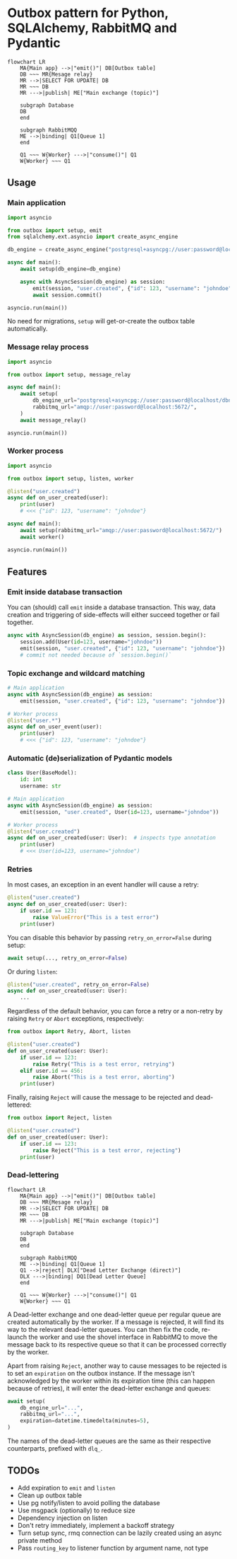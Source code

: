 # Outbox pattern for Python, SQLAlchemy, RabbitMQ and Pydantic

```mermaid
flowchart LR
    MA{Main app} -->|"emit()"| DB[Outbox table]
    DB ~~~ MR{Mesage relay}
    MR -->|SELECT FOR UPDATE| DB
    MR ~~~ DB
    MR --->|publish| ME["Main exchange (topic)"]

    subgraph Database
    DB
    end

    subgraph RabbitMQQ
    ME -->|binding| Q1[Queue 1]
    end

    Q1 ~~~ W{Worker} --->|"consume()"| Q1
    W{Worker} ~~~ Q1
```

## Usage

### Main application

```python
import asyncio

from outbox import setup, emit
from sqlalchemy.ext.asyncio import create_async_engine

db_engine = create_async_engine("postgresql+asyncpg://user:password@localhost/dbname")

async def main():
    await setup(db_engine=db_engine)

    async with AsyncSession(db_engine) as session:
        emit(session, "user.created", {"id": 123, "username": "johndoe"})
        await session.commit()

asyncio.run(main())
```

No need for migrations, `setup` will get-or-create the outbox table automatically.

### Message relay process

```python
import asyncio

from outbox import setup, message_relay

async def main():
    await setup(
        db_engine_url="postgresql+asyncpg://user:password@localhost/dbname",
        rabbitmq_url="amqp://user:password@localhost:5672/",
    )
    await message_relay()

asyncio.run(main())
```

### Worker process

```python
import asyncio

from outbox import setup, listen, worker

@listen("user.created")
async def on_user_created(user):
    print(user)
    # <<< {"id": 123, "username": "johndoe"}

async def main():
    await setup(rabbitmq_url="amqp://user:password@localhost:5672/")
    await worker()

asyncio.run(main())
```

## Features

### Emit inside database transaction

You can (should) call `emit` inside a database transaction. This way, data creation and triggering of side-effects will either succeed together or fail together.

```python
async with AsyncSession(db_engine) as session, session.begin():
    session.add(User(id=123, username="johndoe"))
    emit(session, "user.created", {"id": 123, "username": "johndoe"})
    # commit not needed because of `session.begin()`
```

### Topic exchange and wildcard matching

```python
# Main application
async with AsyncSession(db_engine) as session:
    emit(session, "user.created", {"id": 123, "username": "johndoe"})

# Worker process
@listen("user.*")
async def on_user_event(user):
    print(user)
    # <<< {"id": 123, "username": "johndoe"}
```

### Automatic (de)serialization of Pydantic models

```python
class User(BaseModel):
    id: int
    username: str

# Main application
async with AsyncSession(db_engine) as session:
    emit(session, "user.created", User(id=123, username="johndoe"))

# Worker process
@listen("user.created")
async def on_user_created(user: User):  # inspects type annotation
    print(user)
    # <<< User(id=123, username="johndoe")
```

### Retries

In most cases, an exception in an event handler will cause a retry:

```python
@listen("user.created")
async def on_user_created(user: User):
    if user.id == 123:
        raise ValueError("This is a test error")
    print(user)
```

You can disable this behavior by passing `retry_on_error=False` during setup:

```python
await setup(..., retry_on_error=False)
```

Or during `listen`:

```python
@listen("user.created", retry_on_error=False)
async def on_user_created(user: User):
    ...
```

Regardless of the default behavior, you can force a retry or a non-retry by raising `Retry` or `Abort` exceptions, respectively:

```python
from outbox import Retry, Abort, listen

@listen("user.created")
def on_user_created(user: User):
    if user.id == 123:
        raise Retry("This is a test error, retrying")
    elif user.id == 456:
        raise Abort("This is a test error, aborting")
    print(user)
```

Finally, raising `Reject` will cause the message to be rejected and dead-lettered:

```python
from outbox import Reject, listen

@listen("user.created")
def on_user_created(user: User):
    if user.id == 123:
        raise Reject("This is a test error, rejecting")
    print(user)
```

### Dead-lettering

```mermaid
flowchart LR
    MA{Main app} -->|"emit()"| DB[Outbox table]
    DB ~~~ MR{Mesage relay}
    MR -->|SELECT FOR UPDATE| DB
    MR ~~~ DB
    MR --->|publish| ME["Main exchange (topic)"]

    subgraph Database
    DB
    end

    subgraph RabbitMQQ
    ME -->|binding| Q1[Queue 1]
    Q1 -->|reject| DLX["Dead Letter Exchange (direct)"]
    DLX --->|binding| DQ1[Dead Letter Queue]
    end

    Q1 ~~~ W{Worker} --->|"consume()"| Q1
    W{Worker} ~~~ Q1
```

A Dead-letter exchange and one dead-letter queue per regular queue are created automatically by the worker. If a message is rejected, it will find its way to the relevant dead-letter queues. You can then fix the code, re-launch the worker and use the shovel interface in RabbitMQ to move the message back to its respective queue so that it can be processed correctly by the worker.

Apart from raising `Reject`, another way to cause messages to be rejected is to set an `expiration` on the outbox instance. If the message isn't acknowledged by the worker within its expiration time (this can happen because of retries), it will enter the dead-letter exchange and queues:

```python
await setup(
    db_engine_url="...",
    rabbitmq_url="...",
    expiration=datetime.timedelta(minutes=5),
)
```

The names of the dead-letter queues are the same as their respective counterparts, prefixed with `dlq_`.

## TODOs

- Add expiration to `emit` and `listen`
- Clean up outbox table
- Use pg notify/listen to avoid polling the database
- Use msgpack (optionally) to reduce size
- Dependency injection on listen
- Don't retry immediately, implement a backoff strategy
- Turn setup sync, rmq connection can be lazily created using an async private method
- Pass `routing_key` to listener function by argument name, not type
